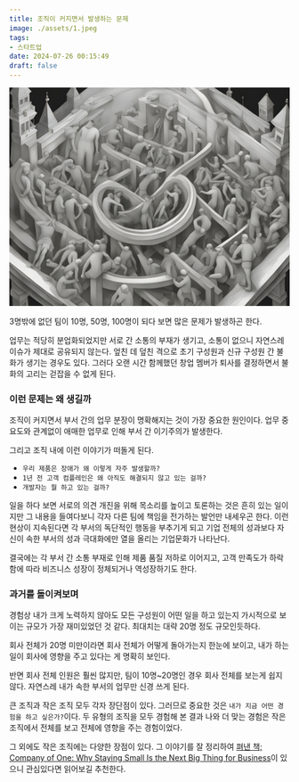 ```yaml
---
title: 조직이 커지면서 발생하는 문제
image: ./assets/1.jpeg
tags:
- 스타트업
date: 2024-07-26 00:15:49
draft: false
---
```


![hero](./assets/1.jpeg)

3명밖에 없던 팀이 10명, 50명, 100명이 되다 보면 많은 문제가 발생하곤 한다.

업무는 적당히 분업화되었지만 서로 간 소통의 부재가 생기고, 소통이 없으니 자연스레 이슈가 제대로 공유되지 않는다. 엎친 데 덮친 격으로 초기 구성원과 신규 구성원 간 불화가 생기는 경우도 있다. 그러다 오랜 시간 함께했던 창업 멤버가 퇴사를 결정하면서 불화의 고리는 걷잡을 수 없게 된다.

### 이런 문제는 왜 생길까

조직이 커지면서 부서 간의 업무 분장이 명확해지는 것이 가장 중요한 원인이다. 업무 중요도와 관계없이 애매한 업무로 인해 부서 간 이기주의가 발생한다.

그리고 조직 내에 이런 이야기가 떠돌게 된다.

- `우리 제품은 장애가 왜 이렇게 자주 발생할까?`
- `1년 전 고객 컴플레인은 왜 아직도 해결되지 않고 있는 걸까?`
- `개발자는 뭘 하고 있는 걸까?`

일을 하다 보면 서로의 의견 개진을 위해 목소리를 높이고 토론하는 것은 흔히 있는 일이지만 그 내용을 들여다보니 각자 다른 팀에 책임을 전가하는 발언만 내세우곤 한다. 이런 현상이 지속된다면 각 부서의 독단적인 행동을 부추기게 되고 기업 전체의 성과보다 자신이 속한 부서의 성과 극대화에만 열을 올리는 기업문화가 나타난다.

결국에는 각 부서 간 소통 부재로 인해 제품 품질 저하로 이어지고, 고객 만족도가 하락함에 따라 비즈니스 성장이 정체되거나 역성장하기도 한다.

### 과거를 돌이켜보며

경험상 내가 크게 노력하지 않아도 모든 구성원이 어떤 일을 하고 있는지 가시적으로 보이는 규모가 가장 재미있었던 것 같다. 최대치는 대략 20명 정도 규모인듯하다.

회사 전체가 20명 미만이라면 회사 전체가 어떻게 돌아가는지 한눈에 보이고, 내가 하는 일이 회사에 영향을 주고 있다는 게 명확히 보인다.

반면 회사 전체 인원은 훨씬 많지만, 팀이 10명~20명인 경우 회사 전체를 보는게 쉽지 않다. 자연스레 내가 속한 부서의 업무만 신경 쓰게 된다.

큰 조직과 작은 조직 모두 각자 장단점이 있다. 그러므로 중요한 것은 `내가 지금 어떤 경험을 하고 싶은가?`이다. 두 유형의 조직을 모두 경험해 본 결과 나와 더 맞는 경험은 작은 조직에서 전체를 보고 전체에 영향을 주는 경험이었다.

그 외에도 작은 조직에는 다양한 장점이 있다. 그 이야기를 잘 정리하여 [펴낸 책; Company of One: Why Staying Small Is the Next Big Thing for Business](https://www.amazon.com/Company-One-Staying-Small-Business/dp/1328972356)이 있으니 관심있다면 읽어보길 추천한다.
